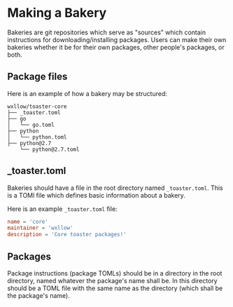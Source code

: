 # Making a Bakery

Bakeries are git repositories which serve as "sources" which contain instructions for downloading/installing packages. Users can make their own bakeries whether it be for their own packages, other people's packages, or both.

## Package files

Here is an example of how a bakery may be structured:

```tree
wxllow/toaster-core
├── _toaster.toml
├── go
│   └── go.toml
├── python
│   └── python.toml
├── python@2.7
    └── python@2.7.toml
```

## _toaster.toml

Bakeries should have a file in the root directory named `_toaster.toml`. This is a TOMl file which defines basic information about a bakery.

Here is an example `_toaster.toml` file:

```toml
name = 'core'
maintainer = 'wxllow'
description = 'Core toaster packages!'
```

## Packages

Package instructions (package TOMLs) should be in a directory in the root directory, named whatever the package's name shall be. In this directory should be a TOML file with the same name as the directory (which shall be the package's name).

